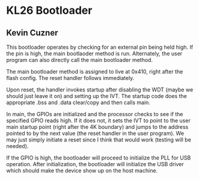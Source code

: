 # KL26 Bootloader
## Kevin Cuzner

This bootloader operates by checking for an external pin being held high. If
the pin is high, the main bootlaoder method is run. Alternately, the user
program can also directly call the main bootloader method.

The main bootloader method is assigned to live at 0x410, right after the
flash config. The reset handler follows immediately.

Upon reset, the handler invokes startup after disabling the WDT (maybe we
should just leave it on) and setting up the IVT. The startup code does the
appropriate .bss and .data clear/copy and then calls main.

In main, the GPIOs are initialized and the processor checks to see if the
specified GPIO reads high. If it does not, it sets the IVT to point to the
user main startup point (right after the 4K boundary) and jumps to the address
pointed to by the next value (the reset handler in the user program). We may
just simply initiate a reset since I think that would work (testing will be
needed).

If the GPIO is high, the bootloader will proceed to initialize the PLL for
USB operation. After initialization, the bootloader will initialize the USB
driver which should make the device show up on the host machine.

